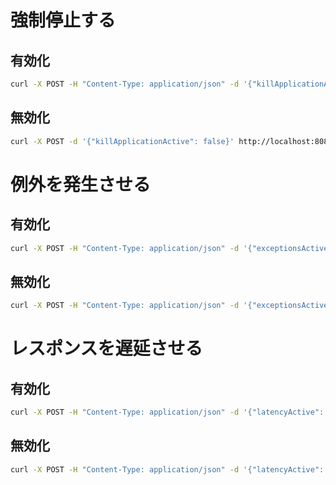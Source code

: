 # 強制停止する

## 有効化
```bash
curl -X POST -H "Content-Type: application/json" -d '{"killApplicationActive": true}' http://localhost:8080/actuator/chaosmonkey/assaults
```

## 無効化
```bash
curl -X POST -d '{"killApplicationActive": false}' http://localhost:8080/actuator/chaosmonkey/assaults
```

# 例外を発生させる
## 有効化

```bash
curl -X POST -H "Content-Type: application/json" -d '{"exceptionsActive": true}' http://localhost:8080/actuator/chaosmonkey/assaults
```

## 無効化

```bash
curl -X POST -H "Content-Type: application/json" -d '{"exceptionsActive": false}' http://localhost:8080/actuator/chaosmonkey/assaults
```

# レスポンスを遅延させる
## 有効化

```bash
curl -X POST -H "Content-Type: application/json" -d '{"latencyActive": true}' http://localhost:8080/actuator/chaosmonkey/assaults
```

## 無効化

```bash
curl -X POST -H "Content-Type: application/json" -d '{"latencyActive": false}' http://localhost:8080/actuator/chaosmonkey/assaults
```
